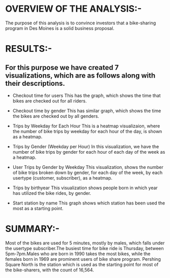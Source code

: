 # OVERVIEW OF THE ANALYSIS:-

The purpose of this analysis is to convince investors that a bike-sharing program in Des Moines is a solid business proposal.

# RESULTS:-
## For this purpose we have created 7 visualizations, which are as follows along with their descriptions.
* Checkout time for users
This has the graph, which shows the time that bikes are checked out for all riders.

* Checkout time by gender
This has similar graph, which shows the time the bikes are checked out by all genders.

* Trips by Weekday for Each Hour
This is a heatmap visualizaion, where the number of bike trips by weekday for each hour of the day, is shown as a heatmap.

* Trips by Gender (Weekday per Hour)
In this visualization, we have the number of bike trips by gender for each hour of each day of the week as a heatmap.

* User Trips by Gender by Weekday
This visualization, shows the number of bike trips broken down by gender, for each day of the week, by each usertype (customer, subscriber), as a heatmap.

* Trips by birthyear
This visualization shows people born in which year has utilized the bike rides, by gender.

* Start station by name
This graph shows which station has been used the most as a starting point.


# SUMMARY:-
Most of the bikes are used for 5 minutes, mostly by males, which falls under the usertype subscriber.The busiest time for bike ride is Thursday, between 5pm-7pm.Males who are born in 1990 takes the most bikes, while the females born in 1969 are prominent users of bike share program.
Pershing Square North is the station which is used as the starting point for most of the bike-sharers, with the count of 16,564.
